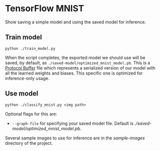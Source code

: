# TensorFlow MNIST

Show saving a simple model and using the saved model for inference.

## Train model

```
python ./train_model.py
```

When the script completes, the exported model we should use will
be saved, by default, as `./saved-model/optimized_mnist_model.pb`. This is
a [Protocol Buffer](https://en.wikipedia.org/wiki/Protocol_Buffers) file
which represents a serialized version of our model with all the learned weights
and biases. This specific one is optimized for inference-only usage.

## Use model

```
python ./classify_mnist.py <img path>
```

Optional flags for this are:

* `--graph-file` for specifying your saved model file.
  Default is _./saved-model/optimized_mnist_model.pb_.

Several sample images to use for inference are in the _sample-images_ directory
of the project.
